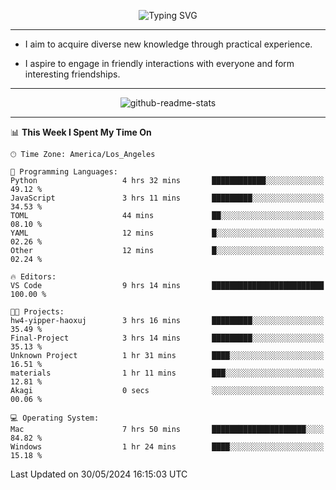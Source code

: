 <p align="center">
  <img src="https://readme-typing-svg.demolab.com?font=Fira+Code&weight=500&size=32&duration=2500&pause=1600&center=true&vCenter=true&random=false&width=1024&height=64&lines=Hi+there+%F0%9F%91%8B;I'm+delighted+you+could+make+it+here+%F0%9F%8E%89;I'm+Harry%2C+a+college+student+still+finding+my+way" alt="Typing SVG" />
</p>


---


- I aim to acquire diverse new knowledge through practical experience.

- I aspire to engage in friendly interactions with everyone and form interesting friendships.


---


<p align="center">
  <img src="https://github-readme-stats.vercel.app/api?username=Harry-Jing&show_icons=true" alt="github-readme-stats"/>
</p>


---

<!--START_SECTION:waka-->
📊 **This Week I Spent My Time On** 

```text
🕑︎ Time Zone: America/Los_Angeles

💬 Programming Languages: 
Python                   4 hrs 32 mins       ████████████░░░░░░░░░░░░░   49.12 % 
JavaScript               3 hrs 11 mins       █████████░░░░░░░░░░░░░░░░   34.53 % 
TOML                     44 mins             ██░░░░░░░░░░░░░░░░░░░░░░░   08.10 % 
YAML                     12 mins             █░░░░░░░░░░░░░░░░░░░░░░░░   02.26 % 
Other                    12 mins             █░░░░░░░░░░░░░░░░░░░░░░░░   02.24 % 

🔥 Editors: 
VS Code                  9 hrs 14 mins       █████████████████████████   100.00 % 

🐱‍💻 Projects: 
hw4-yipper-haoxuj        3 hrs 16 mins       █████████░░░░░░░░░░░░░░░░   35.49 % 
Final-Project            3 hrs 14 mins       █████████░░░░░░░░░░░░░░░░   35.13 % 
Unknown Project          1 hr 31 mins        ████░░░░░░░░░░░░░░░░░░░░░   16.51 % 
materials                1 hr 11 mins        ███░░░░░░░░░░░░░░░░░░░░░░   12.81 % 
Akagi                    0 secs              ░░░░░░░░░░░░░░░░░░░░░░░░░   00.06 % 

💻 Operating System: 
Mac                      7 hrs 50 mins       █████████████████████░░░░   84.82 % 
Windows                  1 hr 24 mins        ████░░░░░░░░░░░░░░░░░░░░░   15.18 % 
```


 Last Updated on 30/05/2024 16:15:03 UTC
<!--END_SECTION:waka-->
